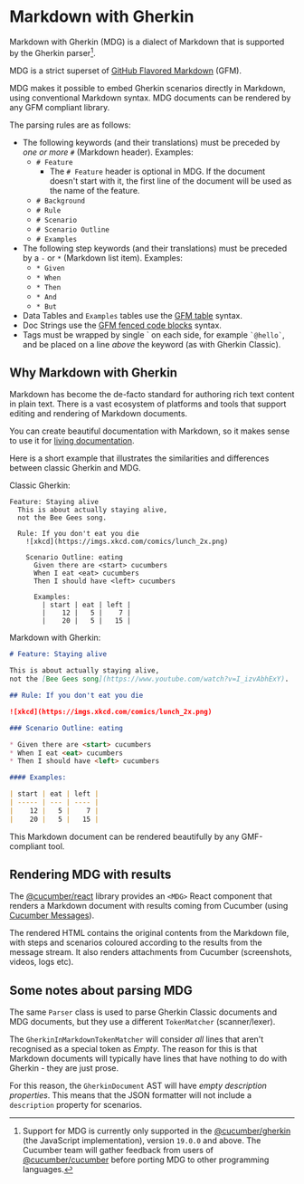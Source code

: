 # Markdown with Gherkin

Markdown with Gherkin (MDG) is a dialect of Markdown that is supported by
the Gherkin parser[^1].

MDG is a strict superset of [GitHub Flavored Markdown](https://github.github.com/gfm/) (GFM).

MDG makes it possible to embed Gherkin scenarios directly in Markdown, using
conventional Markdown syntax. MDG documents can be rendered by any GFM compliant library.

The parsing rules are as follows:

- The following keywords (and their translations) must be preceded by *one or more* `#` (Markdown header). Examples:
  - `# Feature`
    - The `# Feature` header is optional in MDG. If the document doesn't start with it,
      the first line of the document will be used as the name of the feature.
  - `# Background`
  - `# Rule`
  - `# Scenario`
  - `# Scenario Outline`
  - `# Examples`
- The following step keywords (and their translations) must be preceded by a `-` or `*` (Markdown list item). Examples:
  - `* Given`
  - `* When`
  - `* Then`
  - `* And`
  - `* But`
- Data Tables and `Examples` tables use the [GFM table](https://github.github.com/gfm/#tables-extension-) syntax.
- Doc Strings use the [GFM fenced code blocks](https://github.github.com/gfm/#fenced-code-blocks) syntax.
- Tags must be wrapped by single \` on each side, for example `` `@hello` ``, and be placed on a line *above* the keyword (as with Gherkin Classic).

## Why Markdown with Gherkin

Markdown has become the de-facto standard for authoring rich text content in
plain text. There is a vast ecosystem of platforms and tools that support
editing and rendering of Markdown documents.

You can create beautiful documentation with Markdown, so it makes sense to
use it for [living documentation](https://leanpub.com/bddbooks-formulation).

Here is a short example that illustrates the similarities and differences between
classic Gherkin and MDG.

Classic Gherkin:

```gherkin
Feature: Staying alive
  This is about actually staying alive,
  not the Bee Gees song.

  Rule: If you don't eat you die
    ![xkcd](https://imgs.xkcd.com/comics/lunch_2x.png)

    Scenario Outline: eating
      Given there are <start> cucumbers
      When I eat <eat> cucumbers
      Then I should have <left> cucumbers

      Examples:
        | start | eat | left |
        |    12 |   5 |    7 |
        |    20 |   5 |   15 |
```

Markdown with Gherkin:

```markdown
# Feature: Staying alive

This is about actually staying alive,
not the [Bee Gees song](https://www.youtube.com/watch?v=I_izvAbhExY).

## Rule: If you don't eat you die

![xkcd](https://imgs.xkcd.com/comics/lunch_2x.png)

### Scenario Outline: eating

* Given there are <start> cucumbers
* When I eat <eat> cucumbers
* Then I should have <left> cucumbers

#### Examples:

| start | eat | left |
| ----- | --- | ---- |
|    12 |   5 |    7 |
|    20 |   5 |   15 |

```

This Markdown document can be rendered beautifully by any GMF-compliant tool.

## Rendering MDG with results

The [@cucumber/react](../react/javascript) library provides an `<MDG>` React component that
renders a Markdown document with results coming from Cucumber (using [Cucumber Messages](../messages)).

The rendered HTML contains the original contents from the Markdown file, with
steps and scenarios coloured according to the results from the message stream.
It also renders attachments from Cucumber (screenshots, videos, logs etc).

## Some notes about parsing MDG

The same `Parser` class is used to parse Gherkin Classic documents and MDG documents, but
they use a different `TokenMatcher` (scanner/lexer).

The `GherkinInMarkdownTokenMatcher` will consider *all* lines that aren't recognised as a
special token as *Empty*. The reason for this is that Markdown documents will typically
have lines that have nothing to do with Gherkin - they are just prose.

For this reason, the `GherkinDocument` AST will have *empty description properties*. This means
that the JSON formatter will not include a `description` property for scenarios.

[^1]: Support for MDG is currently only supported in the [@cucumber/gherkin](../gherkin/javascript) (the JavaScript implementation), version `19.0.0` and above. The Cucumber team will gather feedback from users of [@cucumber/cucumber](https://www.npmjs.com/package/@cucumber/cucumber) before porting MDG to other programming languages.
